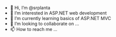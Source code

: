 - 👋 Hi, I’m @srplanta
- 👀 I’m interested in ASP.NET web development 
- 🌱 I’m currently learning basics of ASP.NET MVC 
- 💞️ I’m looking to collaborate on ...
- 📫 How to reach me ...

<!---
srplanta/srplanta is a ✨ special ✨ repository because its `README.md` (this file) appears on your GitHub profile.
You can click the Preview link to take a look at your changes.
--->
